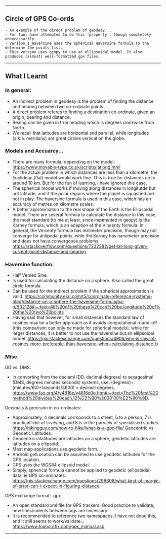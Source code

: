 ************************

## Circle of GPS Co-ords

    - An example of the direct problem of geodesy...
    - For fun, have attempted to do this 'properly', though completely unnecessarily.
    - Version_1_Haversine uses the spherical Haversine formula to the determine the points list.
    - This version uses geopy to use an ellipsoidal model. It also produces (almost) well-formatted gpx files.

******************************************

## What I Learnt

### In general:

- An indirect problem in geodesy is the problem of finding the distance and bearing between two co-ordinate points.
- A direct problem referes to finding a destination co-ordinate, given an origin, bearing and distance.
- Beaing can be given in true heading which is degrees clockwise from North.
- We recall that latitudes are horizontal and parallel, while longitudes (a.k.a. meridans) are great circles vertical on the globe.

### Models and Accuarcy...

- There are many formula, depending on the model: https://www.movable-type.co.uk/scripts/latlong.html
- For the actual problem in which distances are less than a kilometre, the Euclidean (flat) model would work fine. This is true for distances up to around 10 km. But for the fun of learning, I have ignored this case.
- The spherical model works if moving along distances in longitutde but not latitude, and if the polar regions where the planet is squashed are not in play. The haversine formula is used in this case, which has an accuracy of metres on kilometre scales.
- A better approximation to the real shape of the Earth is the Ellipsoidal model. There are several formula to calculate the distance in this case, the most standard (to me at least, since impmented in geopy) is the Karney formula, which is an adaption of the Vincenty formula. In general, the Vincenty formula has millimeter precision, though may not converge for antipodal points, whle the Kerney has nanometer precision and does not have convergence problems. https://stackoverflow.com/questions/7222382/get-lat-long-given-current-point-distance-and-bearing

### Haversine function:

- Half Versed Sine.
- Is used for calculating the distance on a sphere. Also called the great circle formula.
- Can be used for the indirect problem if the spherical approximation is valid.  https://community.esri.com/t5/coordinate-reference-systems-blog/distance-on-a-sphere-the-haversine-formula/ba-p/902128#:~:text=All%20of%20these%20can%20be,longitude%20of%20the%20two%20points
- Havng said that however, for small distances the standard law of cosines may be a better approach as it avoids computational round-off (this comparison can only be made for spherical models), while for larger distances, it is better to not use the haversine but an ellipsoidal model. https://gis.stackexchange.com/questions/4906/why-is-law-of-cosines-more-preferable-than-haversine-when-calculating-distance-b

### Misc.

DD vs. DMS:

- In converting from the deciaml (DD, decimal degrees) to sexagesimal (DMS, degrees minutes seconds) systems, use:  (degrees)+(minutes/60)+(seconds/3600) = decimal degrees. https://www.fao.org/4/y4816e/y4816e0e.htm#:~:text=The%20first%20method%20divides%20each,12%C2%B0%2030'00%E2%80%9D.

Decimals & precision in co-ordinates:
- Approximately, 4 decimals corrsponds to a street, 6 to a person, 7 is practical limit of srveying, and 8 is in the purview of specialised studies. https://hikingguy.com/how-to-hike/what-is-a-gpx-file/
Geocentric vs Geodetic Latitudes:
- Geocentric latatitudes are latitudes on a sphere, geodetic latitudes are latitudes on a ellipsoid.
- Most map applications use geodetic form.
- Android getLocation can be assumed to use geodetic latitudes for the GPS location.
- GPS uses the WGS84 ellipsoid model.
- Simply, spherical formula cannot be applied to geodetic (ellipsoidal) data, ie GPS co-ordinates. https://gis.stackexchange.com/questions/296608/what-kind-of-margin-of-error-can-i-expect-in-figuring-distance

GPS exchange format: .gpx
- An open standard xml file for GPS trackers. Good practice to validate, new lines/indents between tags are necessary.
- It is recommended to reference two namespaces. I have not done this, and it still seems to work/validate... https://www.topografix.com/gpx_manual.asp

*******************************************
